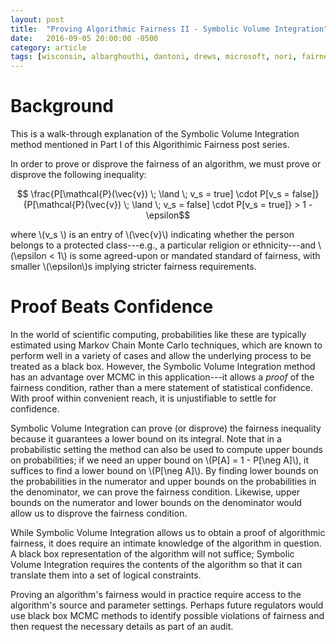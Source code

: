```yaml
---
layout: post
title:  "Proving Algorithmic Fairness II - Symbolic Volume Integration"
date:   2016-09-05 20:00:00 -0500
category: article
tags: [wisconsin, albarghouthi, dantoni, drews, microsoft, nori, fairness, smt, logic, integrate] 
---
```


# Background

This is a walk-through explanation of the Symbolic Volume Integration method 
mentioned in Part I of this Algorithimic Fairness post series. 

In order to prove or disprove the fairness of an algorithm, we must prove or 
disprove the following inequality:

$$ \frac{P[\mathcal{P}(\vec{v}) \; \land  \; v_s = true] \cdot P[v_s = false]}{P[\mathcal{P}(\vec{v}) \; \land \; v_s = false] \cdot P[v_s = true]} > 1 - \epsilon$$

where \\(v_s \\) is an entry of \\(\vec{v}\\) indicating whether the person
belongs to a protected class---e.g., a particular religion or ethnicity---and
\\(\epsilon < 1\\) is some agreed-upon or mandated standard of fairness, with 
smaller \\(\epsilon\\)s implying stricter fairness requirements. 

# Proof Beats Confidence
 
In the world of scientific computing, probabilities like these are typically
estimated using Markov Chain Monte Carlo techniques, which are known to perform 
well in a variety of cases and allow the underlying process to be treated as a 
black box. However, the Symbolic Volume Integration method has an advantage 
over MCMC in this application---it allows a *proof* of the fairness condition,
rather than a mere statement of statistical confidence. With proof within 
convenient reach, it is unjustifiable to settle for confidence. 

Symbolic Volume Integration can prove (or disprove) the fairness 
inequality because it guarantees a lower bound on its integral.
Note that in a probabilistic setting the method can also be used to compute 
upper bounds on probabilities; if we need an upper bound on 
\\(P[A] = 1 - P[\neg A]\\), it suffices to find a lower bound on 
\\(P[\neg A]\\). By finding lower bounds on the probabilities in the numerator 
and upper bounds on the probabilities in the denominator, we can prove the
fairness condition. Likewise, upper bounds on the numerator and lower
bounds on the denominator would allow us to disprove the fairness condition.

While Symbolic Volume Integration allows us to obtain a proof of algorithmic 
fairness, it does require an intimate knowledge of the algorithm in 
question. A black box representation of the algorithm will not suffice; 
Symbolic Volume Integration requires the contents of the algorithm so that it
can translate them into a set of logical constraints. 

Proving an algorithm's fairness would
in practice require access to the algorithm's source and parameter settings.
Perhaps future regulators would use black box MCMC methods to identify
possible violations of fairness and then request the necessary 
details as part of an audit.  

 
